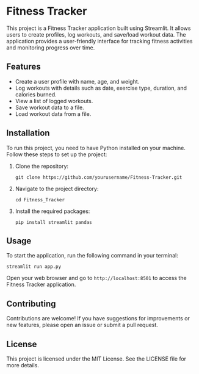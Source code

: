 # Fitness Tracker

This project is a Fitness Tracker application built using Streamlit. It allows users to create profiles, log workouts, and save/load workout data. The application provides a user-friendly interface for tracking fitness activities and monitoring progress over time.

## Features

- Create a user profile with name, age, and weight.
- Log workouts with details such as date, exercise type, duration, and calories burned.
- View a list of logged workouts.
- Save workout data to a file.
- Load workout data from a file.

## Installation

To run this project, you need to have Python installed on your machine. Follow these steps to set up the project:

1. Clone the repository:
   ```
   git clone https://github.com/yourusername/Fitness-Tracker.git
   ```

2. Navigate to the project directory:
   ```
   cd Fitness_Tracker
   ```

3. Install the required packages:
   ```
   pip install streamlit pandas
   ```

## Usage

To start the application, run the following command in your terminal:
```
streamlit run app.py
```

Open your web browser and go to `http://localhost:8501` to access the Fitness Tracker application.

## Contributing

Contributions are welcome! If you have suggestions for improvements or new features, please open an issue or submit a pull request.

## License

This project is licensed under the MIT License. See the LICENSE file for more details.
